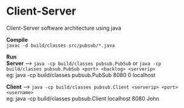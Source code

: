 # Client-Server 
Client-Server software architecture using java

<b>Compile</b><br>
`javac -d build/classes src/pubsub/*.java`

<b>Run</b><br>
<b>Server</b> --> `java -cp build/classes pubsub.PubSub` or `java -cp build/classes pubsub.PubSub <port> <backlog> <serverip>` <br>
eg: java -cp build/classes pubsub.PubSub 8080 0 localhost

<b>Client</b> --> `java -cp build/classes pubsub.Client <serverip> <port> <username>` <br>
eg: java -cp build/classes pubsub.Client localhost 8080 John
